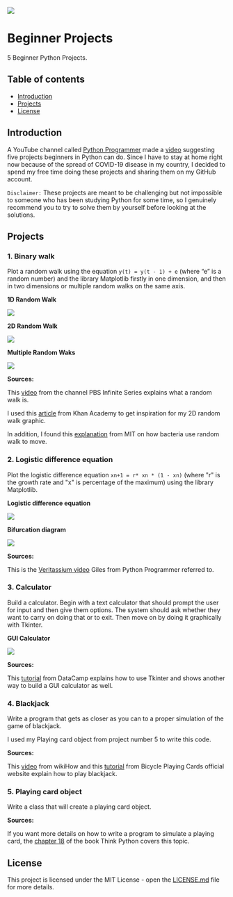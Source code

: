 [![](https://img.shields.io/github/license/LFuciarelli/beginner-projects)](https://github.com/LFuciarelli/beginner-projects/blob/master/LICENSE.md)
# Beginner Projects
5 Beginner Python Projects.
## Table of contents
* [Introduction](#introduction)
* [Projects](#projects)
* [License](#license)
## Introduction
A YouTube channel called [Python Programmer](https://www.youtube.com/user/consumerchampion) made a [video](https://www.youtube.com/watch?v=SrSl6T1My00) suggesting five projects beginners in Python can do. Since I have to stay at home right now because of the spread of COVID-19 disease in my country, I decided to spend my free time doing these projects and sharing them on my GitHub account.

`Disclaimer:` These projects are meant to be challenging but not impossible to someone who has been studying Python for some time, so I genuinely recommend you to try to solve them by yourself before looking at the solutions.
## Projects
### 1. Binary walk
Plot a random walk using the equation `y(t) = y(t - 1) + e` (where “e” is a random number) and the library Matplotlib firstly in one dimension, and then in two dimensions or multiple random walks on the same axis.

**1D Random Walk**

![](images/1D_random_walk.png)

**2D Random Walk**

![](images/2D_random_walk.png)

**Multiple Random Waks**

![](images/multiple_random_walks.png)

**Sources:**

This [video](https://www.youtube.com/watch?v=stgYW6M5o4k) from the channel PBS Infinite Series explains what a random walk is.

I used this [article](https://www.khanacademy.org/computing/computer-programming/programming-natural-simulations/programming-randomness/a/random-walks) from Khan Academy to get inspiration for my 2D random walk graphic.

In addition, I found this [explanation](https://www.mit.edu/~kardar/teaching/projects/chemotaxis(AndreaSchmidt)/more_random.htm) from MIT on how bacteria use random walk to move.
### 2. Logistic difference equation
Plot the logistic difference equation `xn+1 = r* xn * (1 - xn)` (where "r" is the growth rate and "x" is percentage of the maximum) using the library Matplotlib.

**Logistic difference equation**

![](images/logistic_difference_equation.png)

**Bifurcation diagram**

![](images/bifurcation_diagram.png)

**Sources:**

This is the [Veritassium video](https://www.youtube.com/watch?v=ovJcsL7vyrk) Giles from Python Programmer referred to.

### 3. Calculator

Build a calculator. Begin with a text calculator that should prompt the user for input and then give them options. The system should ask whether they want to carry on doing that or to exit. Then move on by doing it graphically with Tkinter.

**GUI Calculator**

![](images/calculator.png)

**Sources:**

This [tutorial](https://www.datacamp.com/community/tutorials/gui-tkinter-python) from DataCamp explains how to use Tkinter and shows another way to build a GUI calculator as well.

### 4. Blackjack
Write a program that gets as closer as you can to a proper simulation of the game of blackjack.

I used my Playing card object from project number 5 to write this code.

**Sources:**

This [video](https://www.youtube.com/watch?v=eyoh-Ku9TCI) from wikiHow and this [tutorial](https://bicyclecards.com/how-to-play/blackjack/) from Bicycle Playing Cards official website explain how to play blackjack.

### 5. Playing card object
Write a class that will create a playing card object.

**Sources:**

If you want more details on how to write a program to simulate a playing card, the [chapter 18](http://greenteapress.com/thinkpython/html/thinkpython019.html) of the book Think Python covers this topic.

## License
This project is licensed under the MIT License - open the [LICENSE.md](https://github.com/LFuciarelli/beginner-projects/blob/master/LICENSE.md) file for more details.
